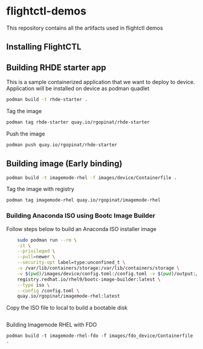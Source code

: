 # flightctl-demos
This repository contains all the artifacts used in flightctl demos

## Installing FlightCTL

## Building RHDE starter app
This is a sample containerized application that we want to deploy to device. Application will be installed on device as podman quadlet

```sh
podman build -t rhde-starter .
```
Tag the image

```sh
podman tag rhde-starter quay.io/rgopinat/rhde-starter
```

Push the image

```sh
podman push quay.io/rgopinat/rhde-starter
```


## Building image (Early binding)

```sh
podman build -t imagemode-rhel -f images/device/Containerfile .
```
Tag the image with registry

```sh
podman tag imagemode-rhel quay.io/rgopinat/imagemode-rhel
```

### Building Anaconda ISO using Bootc Image Builder
Follow steps below to build an Anaconda ISO installer image

```sh
    sudo podman run --rm \
    -it \
    --privileged \
    --pull=newer \
    --security-opt label=type:unconfined_t \
    -v /var/lib/containers/storage:/var/lib/containers/storage \
    -v $(pwd)/images/device/config.toml:/config.toml -v $(pwd)/output:/output \
    registry.redhat.io/rhel9/bootc-image-builder:latest \
    --type iso \
    --config /config.toml \
    quay.io/rgopinat/imagemode-rhel:latest
```

Copy the ISO file to local to build a bootable disk

```

```


Building Imagemode RHEL with FDO

```
podman build -t imagemode-rhel-fdo -f images/fdo_device/Containerfile .
```
